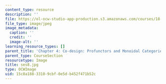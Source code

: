 ```yaml
---
content_type: resource
description: ''
file: https://ol-ocw-studio-app-production.s3.amazonaws.com/courses/18-s097-applied-category-theory-january-iap-2019/15c8a18833109cbf0e5db452f471b52c_ses8.jpg
file_type: image/jpeg
image_metadata:
  caption: ''
  credit: ''
  image-alt: ''
learning_resource_types: []
parent_title: 'Chapter 4: Co-design: Profunctors and Monoidal Categories'
parent_type: CourseSection
resourcetype: Image
title: ses8.jpg
type: OCWImage
uid: 15c8a188-3310-9cbf-0e5d-b452f471b52c
---
```

